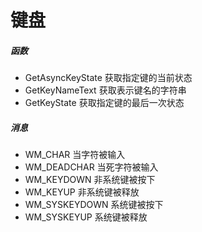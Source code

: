 # 键盘
##### 函数
- GetAsyncKeyState 获取指定键的当前状态
- GetKeyNameText 获取表示键名的字符串
- GetKeyState 获取指定键的最后一次状态

##### 消息
- WM_CHAR 当字符被输入
- WM_DEADCHAR 当死字符被输入
- WM_KEYDOWN 非系统键被按下
- WM_KEYUP 非系统键被释放
- WM_SYSKEYDOWN 系统键被按下
- WM_SYSKEYUP 系统键被释放
